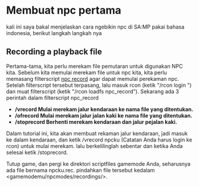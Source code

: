 # Membuat npc pertama
kali ini saya bakal menjelaskan cara ngebikin npc di SA:MP pakai bahasa indonesia, berikut langkah langkah nya

## Recording a playback file
Pertama-tama, kita perlu merekam file pemutaran untuk digunakan NPC kita. Sebelum kita memulai merekam file untuk npc kita, kita perlu memasang filterscript
[npc record](https://github.com/Southclaws/samp-Hellfire/blob/master/filterscripts/npc_record.pwn) agar dapat memulai perekaman npc. Setelah filterscript
tersebut terpasang, lalu masuk rcon (ketik "/rcon login <password rcon>") dan muat filterscript (ketik "/rcon loadfs npc_record"). Sekarang ada 3 perintah dalam filterscript npc_record

- **/vrecord <filename> Mulai merekam jalur kendaraan ke nama file yang ditentukan.**
- **/ofrecord <filename> Mulai merekam jalur jalan kaki ke nama file yang ditentukan.**
- **/stoprecord Berhenti merekam kendaraan dan jalur pejalan kaki.**

Dalam tutorial ini, kita akan membuat rekaman jalur kendaraan, jadi masuk ke dalam kendaraan, dan ketik /vrecord npcku (Catatan Anda harus login ke rcon) untuk mulai merekam.
lalu berkelilinglah sebentar dan ketika Anda selesai ketik /stoprecord.

Tutup game, dan pergi ke direktori scriptfiles gamemode Anda, seharusnya ada file bernama npcku.rec. pindahkan file tersebut kedalam <gamemodemu/npcmodes/recordings/>.

